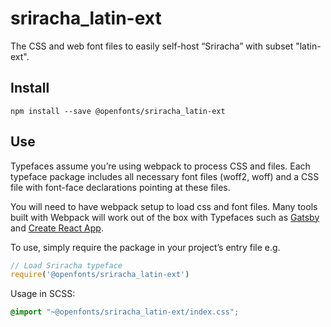
# sriracha_latin-ext

The CSS and web font files to easily self-host “Sriracha” with subset "latin-ext".

## Install

`npm install --save @openfonts/sriracha_latin-ext`

## Use

Typefaces assume you’re using webpack to process CSS and files. Each typeface
package includes all necessary font files (woff2, woff) and a CSS file with
font-face declarations pointing at these files.

You will need to have webpack setup to load css and font files. Many tools built
with Webpack will work out of the box with Typefaces such as [Gatsby](https://github.com/gatsbyjs/gatsby)
and [Create React App](https://github.com/facebookincubator/create-react-app).

To use, simply require the package in your project’s entry file e.g.

```javascript
// Load Sriracha typeface
require('@openfonts/sriracha_latin-ext')
```

Usage in SCSS:
```scss
@import "~@openfonts/sriracha_latin-ext/index.css";
```
